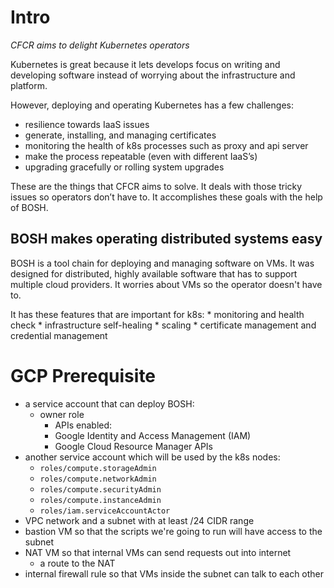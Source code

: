 # Intro

*CFCR aims to delight Kubernetes operators*

Kubernetes is great because it lets develops focus on writing and developing software instead of worrying about the infrastructure and platform. 

However, deploying and operating Kubernetes has a few challenges:
* resilience towards IaaS issues
* generate, installing, and managing certificates
* monitoring the health of k8s processes such as proxy and api server
* make the process repeatable (even with different IaaS’s)
* upgrading gracefully or rolling system upgrades

These are the things that CFCR aims to solve. It deals with those tricky issues so operators don’t have to. It accomplishes these goals with the help of BOSH.

## BOSH makes operating distributed systems easy

BOSH is a tool chain for deploying and managing software on VMs. It was designed for distributed, highly available software that has to support multiple cloud providers. It worries about VMs so the operator doesn't have to.

It has these features that are important for k8s:
	* monitoring and health check
	* infrastructure self-healing
	* scaling
	* certificate management and credential management

# GCP Prerequisite

* a service account that can deploy BOSH:
  * owner role
	* APIs enabled:
    * Google Identity and Access Management (IAM)
    * Google Cloud Resource Manager APIs
* another service account which will be used by the k8s nodes:
  * `roles/compute.storageAdmin`
  * `roles/compute.networkAdmin`
  * `roles/compute.securityAdmin`
  * `roles/compute.instanceAdmin`
  * `roles/iam.serviceAccountActor`
* VPC network and a subnet with at least /24 CIDR range
* bastion VM so that the scripts we're going to run will have access to the subnet
* NAT VM so that internal VMs can send requests out into internet
  * a route to the NAT
* internal firewall rule so that VMs inside the subnet can talk to each other
